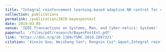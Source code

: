 ```yaml
---
title: "Integral reinforcement learning-based adaptive NN control for continuous-time nonlinear MIMO systems with unknown control directions"
collection: publications
permalink: /publication/2019-bayespostest
date: 2019-03-05
venue: 'IEEE Transactions on Systems, Man, and Cyber-netics: Systems'
paperurl: '/files/pdf/research/BayesPostEst.pdf'
link: 'https://doi.org/10.1109/TSMC.2019.2897221'
citation: 'Xinxin Guo; Weisheng Yan*; Rongxin Cui*.&quot;Integral reinforcement learning-based adaptive NN control for continuous-time nonlinear MIMO systems with unknown control directions.&quot; <i> IEEE Transactions on Systems, Man, and Cyber-netics: Systems</i>, 2019, 50(11): 4068-4077. doi:10.1109/TSMC.2019.2897221'
---
```


